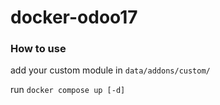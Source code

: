 # docker-odoo17

### How to use

add your custom module in ```data/addons/custom/```

run ```docker compose up [-d]```
